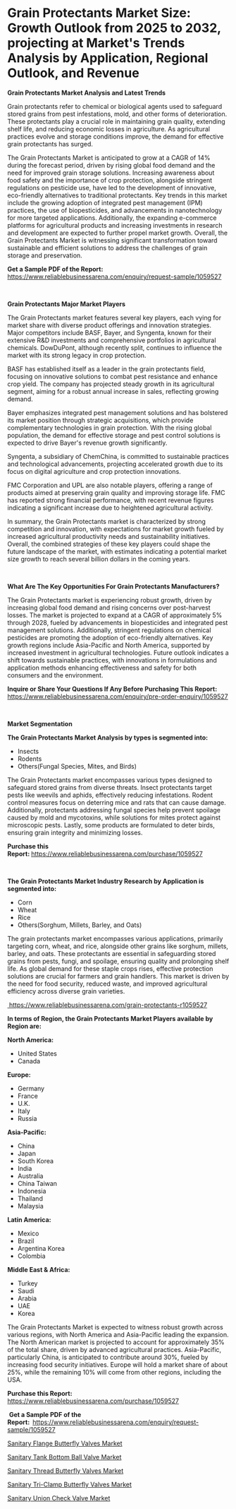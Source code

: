 <p><h1>Grain Protectants Market Size: Growth Outlook from 2025 to 2032, projecting at Market's Trends Analysis by Application, Regional Outlook, and Revenue</h1></p><p><strong>Grain Protectants Market Analysis and Latest Trends</strong></p>
<p><p>Grain protectants refer to chemical or biological agents used to safeguard stored grains from pest infestations, mold, and other forms of deterioration. These protectants play a crucial role in maintaining grain quality, extending shelf life, and reducing economic losses in agriculture. As agricultural practices evolve and storage conditions improve, the demand for effective grain protectants has surged.</p><p>The Grain Protectants Market is anticipated to grow at a CAGR of 14% during the forecast period, driven by rising global food demand and the need for improved grain storage solutions. Increasing awareness about food safety and the importance of crop protection, alongside stringent regulations on pesticide use, have led to the development of innovative, eco-friendly alternatives to traditional protectants. Key trends in this market include the growing adoption of integrated pest management (IPM) practices, the use of biopesticides, and advancements in nanotechnology for more targeted applications. Additionally, the expanding e-commerce platforms for agricultural products and increasing investments in research and development are expected to further propel market growth. Overall, the Grain Protectants Market is witnessing significant transformation toward sustainable and efficient solutions to address the challenges of grain storage and preservation.</p></p>
<p><strong>Get a Sample PDF of the Report:&nbsp;</strong> <a href="https://www.reliablebusinessarena.com/enquiry/request-sample/1059527?utm_campaign=2933&utm_medium=2&utm_source=Github&utm_content=ia&utm_term=31032025&utm_id=grain-protectants">https://www.reliablebusinessarena.com/enquiry/request-sample/1059527</a></p>
<p>&nbsp;</p>
<p><strong>Grain Protectants Major Market Players</strong></p>
<p><p>The Grain Protectants market features several key players, each vying for market share with diverse product offerings and innovation strategies. Major competitors include BASF, Bayer, and Syngenta, known for their extensive R&D investments and comprehensive portfolios in agricultural chemicals. DowDuPont, although recently split, continues to influence the market with its strong legacy in crop protection.</p><p>BASF has established itself as a leader in the grain protectants field, focusing on innovative solutions to combat pest resistance and enhance crop yield. The company has projected steady growth in its agricultural segment, aiming for a robust annual increase in sales, reflecting growing demand.</p><p>Bayer emphasizes integrated pest management solutions and has bolstered its market position through strategic acquisitions, which provide complementary technologies in grain protection. With the rising global population, the demand for effective storage and pest control solutions is expected to drive Bayer's revenue growth significantly.</p><p>Syngenta, a subsidiary of ChemChina, is committed to sustainable practices and technological advancements, projecting accelerated growth due to its focus on digital agriculture and crop protection innovations. </p><p>FMC Corporation and UPL are also notable players, offering a range of products aimed at preserving grain quality and improving storage life. FMC has reported strong financial performance, with recent revenue figures indicating a significant increase due to heightened agricultural activity.</p><p>In summary, the Grain Protectants market is characterized by strong competition and innovation, with expectations for market growth fueled by increased agricultural productivity needs and sustainability initiatives. Overall, the combined strategies of these key players could shape the future landscape of the market, with estimates indicating a potential market size growth to reach several billion dollars in the coming years.</p></p>
<p>&nbsp;</p>
<p><strong>What Are The Key Opportunities For Grain Protectants Manufacturers?</strong></p>
<p><p>The Grain Protectants market is experiencing robust growth, driven by increasing global food demand and rising concerns over post-harvest losses. The market is projected to expand at a CAGR of approximately 5% through 2028, fueled by advancements in biopesticides and integrated pest management solutions. Additionally, stringent regulations on chemical pesticides are promoting the adoption of eco-friendly alternatives. Key growth regions include Asia-Pacific and North America, supported by increased investment in agricultural technologies. Future outlook indicates a shift towards sustainable practices, with innovations in formulations and application methods enhancing effectiveness and safety for both consumers and the environment.</p></p>
<p><strong>Inquire or Share Your Questions If Any Before Purchasing This Report:</strong> <a href="https://www.reliablebusinessarena.com/enquiry/pre-order-enquiry/1059527?utm_campaign=2933&utm_medium=2&utm_source=Github&utm_content=ia&utm_term=31032025&utm_id=grain-protectants">https://www.reliablebusinessarena.com/enquiry/pre-order-enquiry/1059527</a></p>
<p>&nbsp;</p>
<p><strong>Market Segmentation</strong></p>
<p><strong>The Grain Protectants Market Analysis by types is segmented into:</strong></p>
<p><ul><li>Insects</li><li>Rodents</li><li>Others(Fungal Species, Mites, and Birds)</li></ul></p>
<p><p>The Grain Protectants market encompasses various types designed to safeguard stored grains from diverse threats. Insect protectants target pests like weevils and aphids, effectively reducing infestations. Rodent control measures focus on deterring mice and rats that can cause damage. Additionally, protectants addressing fungal species help prevent spoilage caused by mold and mycotoxins, while solutions for mites protect against microscopic pests. Lastly, some products are formulated to deter birds, ensuring grain integrity and minimizing losses.</p></p>
<p><strong>Purchase this Report:&nbsp;</strong><a href="https://www.reliablebusinessarena.com/purchase/1059527?utm_campaign=2933&utm_medium=2&utm_source=Github&utm_content=ia&utm_term=31032025&utm_id=grain-protectants">https://www.reliablebusinessarena.com/purchase/1059527</a></p>
<p>&nbsp;</p>
<p><strong>The Grain Protectants Market Industry Research by Application is segmented into:</strong></p>
<p><ul><li>Corn</li><li>Wheat</li><li>Rice</li><li>Others(Sorghum, Millets, Barley, and Oats)</li></ul></p>
<p><p>The grain protectants market encompasses various applications, primarily targeting corn, wheat, and rice, alongside other grains like sorghum, millets, barley, and oats. These protectants are essential in safeguarding stored grains from pests, fungi, and spoilage, ensuring quality and prolonging shelf life. As global demand for these staple crops rises, effective protection solutions are crucial for farmers and grain handlers. This market is driven by the need for food security, reduced waste, and improved agricultural efficiency across diverse grain varieties.</p></p>
<p><a href="https://www.reliablebusinessarena.com/grain-protectants-r1059527?utm_campaign=2933&utm_medium=2&utm_source=Github&utm_content=ia&utm_term=31032025&utm_id=grain-protectants">&nbsp;https://www.reliablebusinessarena.com/grain-protectants-r1059527</a></p>
<p><strong>In terms of Region, the Grain Protectants Market Players available by Region are:</strong></p>
<p>
    <p> <strong> North America: </strong>
        <ul>
            <li>United States</li>
            <li>Canada</li>
        </ul>
        </p> 
    <p> <strong> Europe: </strong>
        <ul>
            <li>Germany</li>
            <li>France</li>
            <li>U.K.</li>
            <li>Italy</li>
            <li>Russia</li>
        </ul>
        </p> 
    <p> <strong> Asia-Pacific: </strong>
        <ul>
            <li>China</li>
            <li>Japan</li>
            <li>South Korea</li>
            <li>India</li>
            <li>Australia</li>
            <li>China Taiwan</li>
            <li>Indonesia</li>
            <li>Thailand</li>
            <li>Malaysia</li>
        </ul>
        </p> 
    <p> <strong> Latin America: </strong>
        <ul>
            <li>Mexico</li>
            <li>Brazil</li>
            <li>Argentina Korea</li>
            <li>Colombia</li>
        </ul>
        </p> 
    <p> <strong> Middle East & Africa: </strong>
        <ul>
            <li>Turkey</li>
            <li>Saudi</li>
            <li>Arabia</li>
            <li>UAE</li>
            <li>Korea</li>
        </ul>
    </p>
    </p>
<p><p>The Grain Protectants Market is expected to witness robust growth across various regions, with North America and Asia-Pacific leading the expansion. The North American market is projected to account for approximately 35% of the total share, driven by advanced agricultural practices. Asia-Pacific, particularly China, is anticipated to contribute around 30%, fueled by increasing food security initiatives. Europe will hold a market share of about 25%, while the remaining 10% will come from other regions, including the USA.</p></p>
<p><strong>Purchase this Report: </strong><a href="https://www.reliablebusinessarena.com/purchase/1059527?utm_campaign=2933&utm_medium=2&utm_source=Github&utm_content=ia&utm_term=31032025&utm_id=grain-protectants">https://www.reliablebusinessarena.com/purchase/1059527</a></p>
<p>&nbsp;<strong>Get a Sample PDF of the Report:&nbsp;&nbsp;</strong><a href="https://www.reliablebusinessarena.com/enquiry/request-sample/1059527?utm_campaign=2933&utm_medium=2&utm_source=Github&utm_content=ia&utm_term=31032025&utm_id=grain-protectants">https://www.reliablebusinessarena.com/enquiry/request-sample/1059527</a></p>
<p><strong></strong></p>
<p><p><a href="https://www.linkedin.com/pulse/in-depth-sanitary-flange-butterfly-valves-market-study-2025-2032-jcpgf?utm_campaign=2933&utm_medium=2&utm_source=Github&utm_content=ia&utm_term=31032025&utm_id=grain-protectants">Sanitary Flange Butterfly Valves Market</a></p><p><a href="https://www.linkedin.com/pulse/global-sanitary-tank-bottom-ball-valve-market-report-2025-2032-pgfcf?utm_campaign=2933&utm_medium=2&utm_source=Github&utm_content=ia&utm_term=31032025&utm_id=grain-protectants">Sanitary Tank Bottom Ball Valve Market</a></p><p><a href="https://www.linkedin.com/pulse/study-onthe-value-market-segmentation-share-analysis-sanitary-jnbzf?utm_campaign=2933&utm_medium=2&utm_source=Github&utm_content=ia&utm_term=31032025&utm_id=grain-protectants">Sanitary Thread Butterfly Valves Market</a></p><p><a href="https://www.linkedin.com/pulse/market-examination-report-sanitary-tri-clamp-butterfly-valves-fmbgf?utm_campaign=2933&utm_medium=2&utm_source=Github&utm_content=ia&utm_term=31032025&utm_id=grain-protectants">Sanitary Tri-Clamp Butterfly Valves Market</a></p><p><a href="https://www.linkedin.com/pulse/comprehensive-analysis-sanitary-union-check-valve-market-75ekf?utm_campaign=2933&utm_medium=2&utm_source=Github&utm_content=ia&utm_term=31032025&utm_id=grain-protectants">Sanitary Union Check Valve Market</a></p></p>
